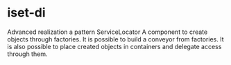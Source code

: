 # iset-di
Advanced realization a pattern ServiceLocator
A component to create objects through factories. It is possible to build a conveyor from factories.
It is also possible to place created objects in containers and delegate access through them.